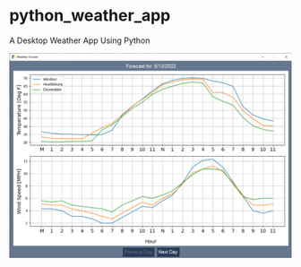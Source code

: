 # python_weather_app
A Desktop Weather App Using Python


![Main GUI](https://github.com/Hagtronics/python_weather_app/blob/main/pictures/weather_app_gui.PNG)
